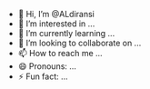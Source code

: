- 👋 Hi, I’m @ALdiransi
- 👀 I’m interested in ...
- 🌱 I’m currently learning ...
- 💞️ I’m looking to collaborate on ...
- 📫 How to reach me ...
- 😄 Pronouns: ...
- ⚡ Fun fact: ...

<!---
ALdiransi/ALdiransi is a ✨ special ✨ repository because its `README.md` (this file) appears on your GitHub profile.
You can click the Preview link to take a look at your changes.
--->
